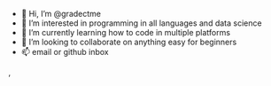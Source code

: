 - 👋 Hi, I’m @gradectme
- 👀 I’m interested in programming in all languages and data science
- 🌱 I’m currently learning how to code in multiple platforms
- 💞️ I’m looking to collaborate on anything easy for beginners
- 📫 email or github inbox

<!---
gradectme/gradectme is a ✨ special ✨ repository because its `README.md` (this file) appears on your GitHub profile.
You can click the Preview link to take a look at your changes.
--->
,
